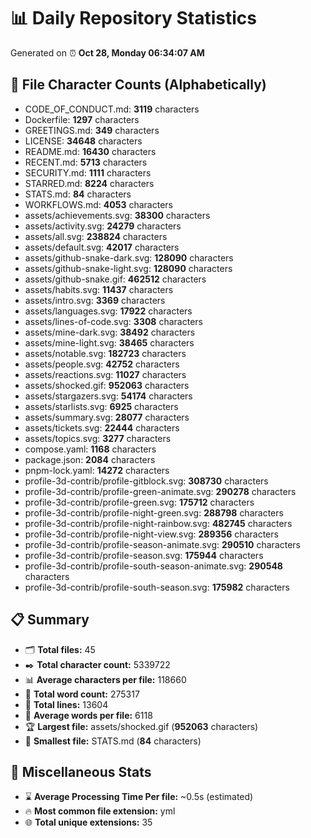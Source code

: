# 📊 Daily Repository Statistics
Generated on ⏰ **Oct 28, Monday 06:34:07 AM**

## 📂 File Character Counts (Alphabetically)
- CODE_OF_CONDUCT.md: **3119** characters
- Dockerfile: **1297** characters
- GREETINGS.md: **349** characters
- LICENSE: **34648** characters
- README.md: **16430** characters
- RECENT.md: **5713** characters
- SECURITY.md: **1111** characters
- STARRED.md: **8224** characters
- STATS.md: **84** characters
- WORKFLOWS.md: **4053** characters
- assets/achievements.svg: **38300** characters
- assets/activity.svg: **24279** characters
- assets/all.svg: **238824** characters
- assets/default.svg: **42017** characters
- assets/github-snake-dark.svg: **128090** characters
- assets/github-snake-light.svg: **128090** characters
- assets/github-snake.gif: **462512** characters
- assets/habits.svg: **11437** characters
- assets/intro.svg: **3369** characters
- assets/languages.svg: **17922** characters
- assets/lines-of-code.svg: **3308** characters
- assets/mine-dark.svg: **38492** characters
- assets/mine-light.svg: **38465** characters
- assets/notable.svg: **182723** characters
- assets/people.svg: **42752** characters
- assets/reactions.svg: **11027** characters
- assets/shocked.gif: **952063** characters
- assets/stargazers.svg: **54174** characters
- assets/starlists.svg: **6925** characters
- assets/summary.svg: **28077** characters
- assets/tickets.svg: **22444** characters
- assets/topics.svg: **3277** characters
- compose.yaml: **1168** characters
- package.json: **2084** characters
- pnpm-lock.yaml: **14272** characters
- profile-3d-contrib/profile-gitblock.svg: **308730** characters
- profile-3d-contrib/profile-green-animate.svg: **290278** characters
- profile-3d-contrib/profile-green.svg: **175712** characters
- profile-3d-contrib/profile-night-green.svg: **288798** characters
- profile-3d-contrib/profile-night-rainbow.svg: **482745** characters
- profile-3d-contrib/profile-night-view.svg: **289356** characters
- profile-3d-contrib/profile-season-animate.svg: **290510** characters
- profile-3d-contrib/profile-season.svg: **175944** characters
- profile-3d-contrib/profile-south-season-animate.svg: **290548** characters
- profile-3d-contrib/profile-south-season.svg: **175982** characters

## 📋 Summary
- 🗂️ **Total files:** 45
- ✒️ **Total character count:** 5339722
- 📊 **Average characters per file:** 118660
- 📝 **Total word count:** 275317
- 🧾 **Total lines:** 13604
- 📐 **Average words per file:** 6118
- 🏆 **Largest file:** assets/shocked.gif (**952063** characters)
- 🥉 **Smallest file:** STATS.md (**84** characters)

## 🌟 Miscellaneous Stats
- ⌛ **Average Processing Time Per file:** ~0.5s (estimated)
- 🔥 **Most common file extension:** yml
- 🌐 **Total unique extensions:** 35
